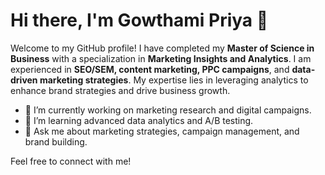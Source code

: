 # Hi there, I'm Gowthami Priya 👋

Welcome to my GitHub profile! I have completed my **Master of Science in Business** with a specialization in **Marketing Insights and Analytics**. I am experienced in **SEO/SEM, content marketing, PPC campaigns**, and **data-driven marketing strategies**. My expertise lies in leveraging analytics to enhance brand strategies and drive business growth.
- 🔭 I’m currently working on marketing research and digital campaigns.
- 🌱 I’m learning advanced data analytics and A/B testing.
- 💬 Ask me about marketing strategies, campaign management, and brand building.

Feel free to connect with me!
<!---
GowthamiPriya08/GowthamiPriya08 is a ✨ special ✨ repository because its `README.md` (this file) appears on your GitHub profile.
You can click the Preview link to take a look at your changes.
--->
